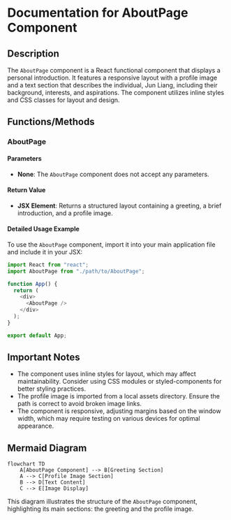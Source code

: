 # Documentation for AboutPage Component

## Description

The `AboutPage` component is a React functional component that displays a personal introduction. It features a responsive layout with a profile image and a text section that describes the individual, Jun Liang, including their background, interests, and aspirations. The component utilizes inline styles and CSS classes for layout and design.

## Functions/Methods

### AboutPage

#### Parameters

- **None**: The `AboutPage` component does not accept any parameters.

#### Return Value

- **JSX Element**: Returns a structured layout containing a greeting, a brief introduction, and a profile image.

#### Detailed Usage Example

To use the `AboutPage` component, import it into your main application file and include it in your JSX:

```javascript
import React from "react";
import AboutPage from "./path/to/AboutPage";

function App() {
  return (
    <div>
      <AboutPage />
    </div>
  );
}

export default App;
```

## Important Notes

- The component uses inline styles for layout, which may affect maintainability. Consider using CSS modules or styled-components for better styling practices.
- The profile image is imported from a local assets directory. Ensure the path is correct to avoid broken image links.
- The component is responsive, adjusting margins based on the window width, which may require testing on various devices for optimal appearance.

## Mermaid Diagram

```mermaid
flowchart TD
    A[AboutPage Component] --> B[Greeting Section]
    A --> C[Profile Image Section]
    B --> D[Text Content]
    C --> E[Image Display]
```

This diagram illustrates the structure of the `AboutPage` component, highlighting its main sections: the greeting and the profile image.

